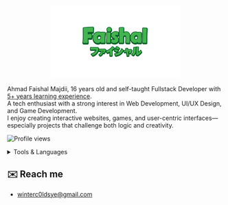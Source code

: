 <p align="center">
  <a href="https://jad.li">
    <img alt="title" src="FaishalHD.png" width="300" />
  </a>
</p>

Ahmad Faishal Majdii, 16 years old and self-taught Fullstack Developer with <ins>5+ years learning experience</ins>.  
A tech enthusiast with a strong interest in Web Development, UI/UX Design, and Game Development.  
I enjoy creating interactive websites, games, and user-centric interfaces—especially projects that challenge both logic and creativity.

![Profile views](https://komarev.com/ghpvc/?username=zhaalys&label=Profile%20views&color=0e75b6&style=flat)

<details>
  <summary>Tools & Languages</summary>

  [![](https://skillicons.dev/icons?i=js,ts,html,css,php,java,cs,nodejs,bun,react,nextjs,mysql,tailwind)](https://skillicons.dev)
</details>

## ✉️ Reach me
- [winterc0ldsye@gmail.com](mailto:winterc0ldsye@gmail.com)

